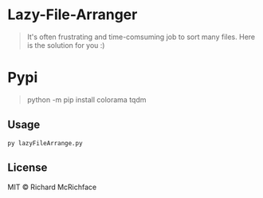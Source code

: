 # Lazy-File-Arranger

> It's often frustrating and time-comsuming job to sort many files. Here is the solution for you :)

# Pypi
> python -m pip install colorama tqdm

## Usage
```
py lazyFileArrange.py
```
## License

MIT © Richard McRichface
